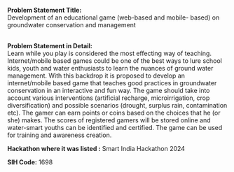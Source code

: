 **Problem Statement Title:**<br>
Development of an educational game (web-based and mobile- based) on groundwater conservation and management
<br><br>

**Problem Statement in Detail:**<br>
Learn while you play is considered the most effecting way of teaching. Internet/mobile based games could be one of the best ways to lure school kids, youth and water enthusiasts to learn the nuances of ground water management. With this backdrop it is proposed to develop an internet/mobile based game that teaches good practices in groundwater conservation in an interactive and fun way. The game should take into account various interventions (artificial recharge, microirrigation, crop diversification) and possible scenarios (drought, surplus rain, contamination etc). The gamer can earn points or coins based on the choices that he (or she) makes. The scores of registered gamers will be stored online and water-smart youths can be identified and certified. The game can be used for training and awareness creation.


**Hackathon where it was listed :** Smart India Hackathon 2024 <br>

**SIH Code:** 1698

